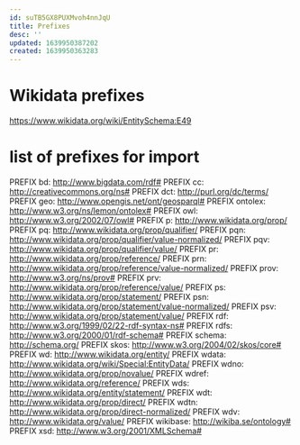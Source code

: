 ```yaml
---
id: suTB5GX8PUXMvoh4nnJqU
title: Prefixes
desc: ''
updated: 1639950387202
created: 1639950363283
---
```

# Wikidata prefixes

https://www.wikidata.org/wiki/EntitySchema:E49


# list of prefixes for import
PREFIX bd: <http://www.bigdata.com/rdf#>
PREFIX cc: <http://creativecommons.org/ns#>
PREFIX dct: <http://purl.org/dc/terms/>
PREFIX geo: <http://www.opengis.net/ont/geosparql#>
PREFIX ontolex: <http://www.w3.org/ns/lemon/ontolex#>
PREFIX owl: <http://www.w3.org/2002/07/owl#>
PREFIX p: <http://www.wikidata.org/prop/>
PREFIX pq: <http://www.wikidata.org/prop/qualifier/>
PREFIX pqn: <http://www.wikidata.org/prop/qualifier/value-normalized/>
PREFIX pqv: <http://www.wikidata.org/prop/qualifier/value/>
PREFIX pr: <http://www.wikidata.org/prop/reference/>
PREFIX prn: <http://www.wikidata.org/prop/reference/value-normalized/>
PREFIX prov: <http://www.w3.org/ns/prov#>
PREFIX prv: <http://www.wikidata.org/prop/reference/value/>
PREFIX ps: <http://www.wikidata.org/prop/statement/>
PREFIX psn: <http://www.wikidata.org/prop/statement/value-normalized/>
PREFIX psv: <http://www.wikidata.org/prop/statement/value/>
PREFIX rdf: <http://www.w3.org/1999/02/22-rdf-syntax-ns#>
PREFIX rdfs: <http://www.w3.org/2000/01/rdf-schema#>
PREFIX schema: <http://schema.org/>
PREFIX skos: <http://www.w3.org/2004/02/skos/core#>
PREFIX wd: <http://www.wikidata.org/entity/>
PREFIX wdata: <http://www.wikidata.org/wiki/Special:EntityData/>
PREFIX wdno: <http://www.wikidata.org/prop/novalue/>
PREFIX wdref: <http://www.wikidata.org/reference/>
PREFIX wds: <http://www.wikidata.org/entity/statement/>
PREFIX wdt: <http://www.wikidata.org/prop/direct/>
PREFIX wdtn: <http://www.wikidata.org/prop/direct-normalized/>
PREFIX wdv: <http://www.wikidata.org/value/>
PREFIX wikibase: <http://wikiba.se/ontology#>
PREFIX xsd: <http://www.w3.org/2001/XMLSchema#>
